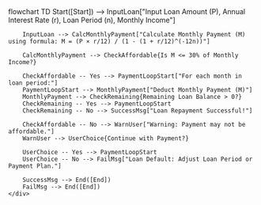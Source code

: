 <!DOCTYPE html>
<html lang="en">
<head>
    <script type="module">
        import mermaid from 'https://cdn.jsdelivr.net/npm/mermaid@10/dist/mermaid.esm.min.mjs';
        mermaid.initialize({ startOnLoad: true });
    </script>
</head>
<body>
    <div class="mermaid">
        flowchart TD
        Start([Start]) --> InputLoan["Input Loan Amount (P), Annual Interest Rate (r), Loan Period (n), Monthly Income"]
        
        InputLoan --> CalcMonthlyPayment["Calculate Monthly Payment (M) using formula: M = (P × r/12) / (1 - (1 + r/12)^(-12n))"]
        
        CalcMonthlyPayment --> CheckAffordable{Is M <= 30% of Monthly Income?}
        
        CheckAffordable -- Yes --> PaymentLoopStart["For each month in loan period:"]
        PaymentLoopStart --> MonthlyPayment["Deduct Monthly Payment (M)"]
        MonthlyPayment --> CheckRemaining{Remaining Loan Balance > 0?}
        CheckRemaining -- Yes --> PaymentLoopStart
        CheckRemaining -- No --> SuccessMsg["Loan Repayment Successful!"]
        
        CheckAffordable -- No --> WarnUser["Warning: Payment may not be affordable."]
        WarnUser --> UserChoice{Continue with Payment?}
        
        UserChoice -- Yes --> PaymentLoopStart
        UserChoice -- No --> FailMsg["Loan Default: Adjust Loan Period or Payment Plan."]
        
        SuccessMsg --> End([End])
        FailMsg --> End([End])
    </div>
</body>
</html>
